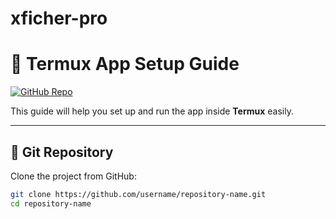 # xficher-pro

# 📱 Termux App Setup Guide

[![GitHub Repo](https://img.shields.io/badge/GitHub-Repository-blue?logo=github)](https://github.com/username/repository-name)

This guide will help you set up and run the app inside **Termux** easily.

---

## 🔗 Git Repository

Clone the project from GitHub:

```bash
git clone https://github.com/username/repository-name.git
cd repository-name

